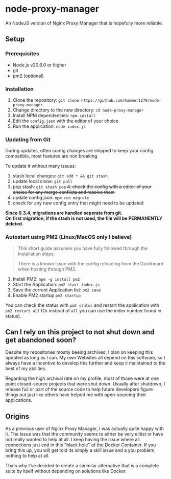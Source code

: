 # node-proxy-manager
An NodeJS version of Nginx Proxy Manager that is hopefully more reliable.

## Setup

### Prerequisites

- Node.js v20.6.0 or higher
- git
- pm2 (optional)

### Installation

1. Clone the repository: `git clone https://github.com/hammer1279/node-proxy-manager`
2. Change directory to the new directory: `cd node-proxy-manager`
3. Install NPM dependencies: `npm install`
4. Edit the `config.json` with the editor of your choice
5. Run the application: `node index.js`

### Updating from Git

During updates, often config changes are shipped to keep your config compatible, most features are non breaking.

To update it without many issues:
1. stash local changes: `git add * && git stash`
2. update local clone: `git pull`
3. pop stash: `git stash pop`
~~4. check the config with a editor of your choice for any merge conflicts and resolve them~~
4. update config.json: `npm run migrate`
5. check for any new config entry that might need to be updated

**Since 0.3.4, migrations are handled seperate from git.\
On first migration, if the stash is not used, the file will be PERMANENTLY deleted.**


### Autostart using PM2 (Linux/MacOS only I believe)

> This short guide assumes you have fully followed through the Installation steps.

> There is a known issue with the config reloading from the Dashboard when hosting through PM2.

1. Install PM2: `npm -g install pm2`
2. Start the Application: `pm2 start index.js`
3. Save the current Application list: `pm2 save`
4. Enable PM2 startup `pm2 startup`

You can check the status with `pm2 status` and restart the application with `pm2 restart all` (Or instead of `all` you can use the index number found in status).

## Can I rely on this project to not shut down and get abandoned soon?
Despite my repositories mostly beeing archived, I plan on keeping this updated as long as I can. My own Websites all depend on this software, so I always have a incentive to develop this further and keep it maintained to the best of my abilities.

Regarding the high archival rate on my profile, most of those were at one point closed-source projects that were shut down. Usually after shutdown, I release full or part of the source code to help future developers figure things out just like others have helped me with open-sourcing their applications.

## Origins
As a previous user of Nginx Proxy Manager, I was actually quite happy with it.
The Issue was that the community seems to either be very elitist or have not really wanted to help at all.
I keep having the issue where all connections just end in this "black hole" of the Docker Container. If you bring this up, you will get told its simply a skill issue and a you problem, nothing to help at all.

Thats why I've decided to create a simmilar alternative that is a complete suite by itself without depending on solutions like Docker.